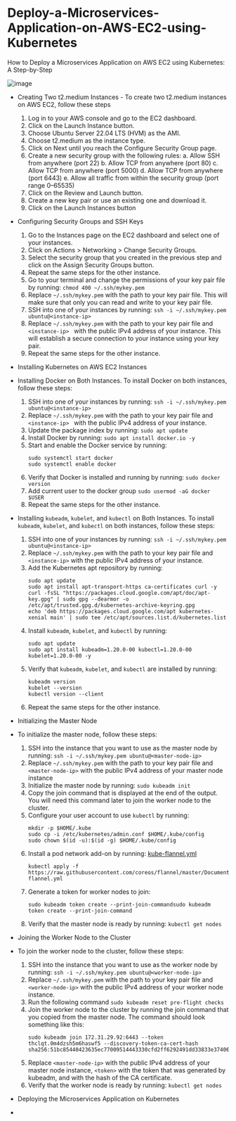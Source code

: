 # Deploy-a-Microservices-Application-on-AWS-EC2-using-Kubernetes
How to Deploy a Microservices Application on AWS EC2 using Kubernetes: A Step-by-Step 

 ![image](https://github.com/574n13y/Deploy-a-Microservices-Application-on-AWS-EC2-using-Kubernetes/assets/35293085/fdd348ff-60e2-4f0c-82ec-e75fbcef69cf)

 - Creating Two t2.medium Instances - To create two t2.medium instances on AWS EC2, follow these steps
   1. Log in to your AWS console and go to the EC2 dashboard.
   2. Click on the Launch Instance button.
   3. Choose Ubuntu Server 22.04 LTS (HVM) as the AMI.
   4. Choose t2.medium as the instance type.
   5. Click on Next until you reach the Configure Security Group page.
   6. Create a new security group with the following rules:
      a. Allow SSH from anywhere (port 22)
      b. Allow TCP from anywhere (port 80)
      c. Allow TCP from anywhere (port 5000)
      d. Allow TCP from anywhere (port 6443)
      e. Allow all traffic from within the security group (port range 0–65535)
   7. Click on the Review and Launch button.
   8. Create a new key pair or use an existing one and download it.
   9. Click on the Launch Instances button
     
 - Configuring Security Groups and SSH Keys
   1. Go to the Instances page on the EC2 dashboard and select one of your instances.
   2. Click on Actions > Networking > Change Security Groups.
   3. Select the security group that you created in the previous step and click on the Assign Security Groups button.
   4. Repeat the same steps for the other instance.
   5. Go to your terminal and change the permissions of your key pair file by running: ``chmod 400 ~/.ssh/mykey.pem ``
   6. Replace `~/.ssh/mykey.pem` with the path to your key pair file. This will make sure that only you can read and write to your key pair file.
   7. SSH into one of your instances by running: `` ssh -i ~/.ssh/mykey.pem ubuntu@<instance-ip> ``
   8. Replace ` ~/.ssh/mykey.pem ` with the path to your key pair file and `<instance-ip> ` with the public IPv4 address of your instance. This will establish a secure connection to your instance using your key pair.
   9. Repeat the same steps for the other instance.
       
 - Installing Kubernetes on AWS EC2 Instances
 - Installing Docker on Both Instances. To install Docker on both instances, follow these steps:
   1. SSH into one of your instances by running: `` ssh -i ~/.ssh/mykey.pem ubuntu@<instance-ip> ``
   2. Replace `~/.ssh/mykey.pem` with the path to your key pair file and `<instance-ip> ` with the public IPv4 address of your instance.
   3. Update the package index by running: `` sudo apt update ``
   4. Install Docker by running: `` sudo apt install docker.io -y ``
   5. Start and enable the Docker service by running:
      ```
      sudo systemctl start docker
      sudo systemctl enable docker
      ```
   6. Verify that Docker is installed and running by running: `` sudo docker version ``
   7. Add current user to the docker group `` sudo usermod -aG docker $USER ``
   8. Repeat the same steps for the other instance.
      
 - Installing `kubeadm`, `kubelet`, and `kubectl` on Both Instances. To install `kubeadm`, `kubelet`, and `kubectl` on both instances, follow these steps:
   1. SSH into one of your instances by running: `` ssh -i ~/.ssh/mykey.pem ubuntu@<instance-ip> ``
   2. Replace `~/.ssh/mykey.pem` with the path to your key pair file and `<instance-ip>` with the public IPv4 address of your instance.
   3. Add the Kubernetes apt repository by running:
      ```
      sudo apt update
      sudo apt install apt-transport-https ca-certificates curl -y
      curl -fsSL "https://packages.cloud.google.com/apt/doc/apt-key.gpg" | sudo gpg --dearmor -o /etc/apt/trusted.gpg.d/kubernetes-archive-keyring.gpg
      echo 'deb https://packages.cloud.google.com/apt kubernetes-xenial main' | sudo tee /etc/apt/sources.list.d/kubernetes.list
      ```
   4. Install `kubeadm`, `kubelet`, and `kubectl` by running:
      ```
      sudo apt update
      sudo apt install kubeadm=1.20.0-00 kubectl=1.20.0-00 kubelet=1.20.0-00 -y
      ```
   5. Verify that `kubeadm`, `kubelet`, and `kubectl` are installed by running:
      ```
      kubeadm version
      kubelet --version
      kubectl version --client
      ```
   6. Repeat the same steps for the other instance.
      
 - Initializing the Master Node
 - To initialize the master node, follow these steps: 
   1. SSH into the instance that you want to use as the master node by running: `` ssh -i ~/.ssh/mykey.pem ubuntu@<master-node-ip> ``
   2. Replace `~/.ssh/mykey.pem` with the path to your key pair file and `<master-node-ip>` with the public IPv4 address of your master node instance
   3. Initialize the master node by running: `` sudo kubeadm init ``
   4. Copy the join command that is displayed at the end of the output. You will need this command later to join the worker node to the cluster.
   5. Configure your user account to use `kubectl` by running:
      ```
      mkdir -p $HOME/.kube
      sudo cp -i /etc/kubernetes/admin.conf $HOME/.kube/config
      sudo chown $(id -u):$(id -g) $HOME/.kube/config
      ```
   6. Install a pod network add-on by running: [kube-flannel.yml](https://github.com/574n13y/Deploy-a-Microservices-Application-on-AWS-EC2-using-Kubernetes/blob/main/kube-flannel.yml)
      ```
      kubectl apply -f https://raw.githubusercontent.com/coreos/flannel/master/Documentation/kube-flannel.yml
      ```
   7. Generate a token for worker nodes to join:
      ```
      sudo kubeadm token create --print-join-commandsudo kubeadm token create --print-join-command
      ```
   8. Verify that the master node is ready by running: `` kubectl get nodes ``
      
 - Joining the Worker Node to the Cluster
 - To join the worker node to the cluster, follow these steps:
   1. SSH into the instance that you want to use as the worker node by running: `` ssh -i ~/.ssh/mykey.pem ubuntu@<worker-node-ip> ``
   2. Replace `~/.ssh/mykey.pem` with the path to your key pair file and `<worker-node-ip>` with the public IPv4 address of your worker node instance.
   3. Run the following command `` sudo kubeadm reset pre-flight checks ``
   4. Join the worker node to the cluster by running the join command that you copied from the master node. The command should look something like this:
      ```
      sudo kubeadm join 172.31.29.92:6443 --token thclqt.0m4dzsh5m6haswf5 --discovery-token-ca-cert-hash sha256:51bc85440423635ec77009514443330cfd2ff6292491dd33833e37406b34a8ba

      ```
   5. Replace `<master-node-ip>` with the public IPv4 address of your master node instance, `<token>` with the token that was generated by kubeadm, and <hash> with the hash of the CA certificate.
   6. Verify that the worker node is ready by running: `` kubectl get nodes ``
  
  
 - Deploying the Microservices Application on Kubernetes
 - 




